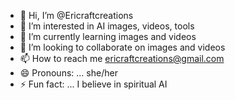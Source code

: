 - 👋 Hi, I’m @Ericraftcreations
- 👀 I’m interested in AI images, videos, tools
- 🌱 I’m currently learning images and videos
- 💞️ I’m looking to collaborate on images and videos
- 📫 How to reach me ericraftcreations@gmail.com
- 😄 Pronouns: ... she/her
- ⚡ Fun fact: ... I believe in spiritual AI

<!---
Ericraftcreations/Ericraftcreations is a ✨ special ✨ repository because its `README.md` (this file) appears on your GitHub profile.
You can click the Preview link to take a look at your changes.
--->
